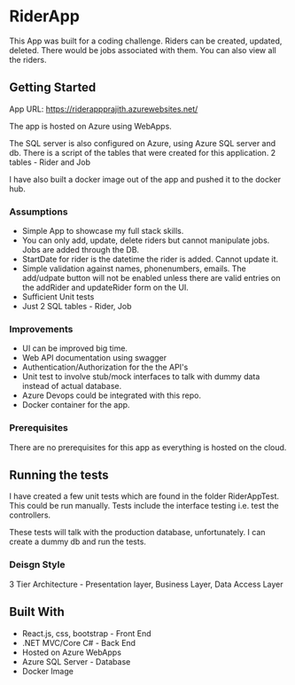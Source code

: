 # RiderApp

This App was built for a coding challenge. Riders can be created, updated, deleted. There would be jobs associated with them. You can also view all the riders. 

## Getting Started

App URL: https://riderappprajith.azurewebsites.net/

The app is hosted on Azure using WebApps.

The SQL server is also configured on Azure, using Azure SQL server and db. There is a script of the tables that were created for this application. 2 tables - Rider and Job

I have also built a docker image out of the app and pushed it to the docker hub.

### Assumptions

* Simple App to showcase my full stack skills.
* You can only add, update, delete riders but cannot manipulate jobs. Jobs are added through the DB.
* StartDate for rider is the datetime the rider is added. Cannot update it.
* Simple validation against names, phonenumbers, emails. The add/udpate button will not be enabled unless there are valid entries on the addRider and updateRider form on the UI.
* Sufficient Unit tests
* Just 2 SQL tables - Rider, Job

### Improvements

* UI can be improved big time.
* Web API documentation using swagger
* Authentication/Authorization for the the API's
* Unit test to involve stub/mock interfaces to talk with dummy data instead of actual database.
* Azure Devops could be integrated with this repo.
* Docker container for the app.

### Prerequisites

There are no prerequisites for this app as everything is hosted on the cloud. 


## Running the tests

I have created a few unit tests which are found in the folder RiderAppTest. This could be run manually. Tests include the interface testing i.e. test the controllers. 

These tests will talk with the production database, unfortunately. I can create a dummy db and run the tests.


### Deisgn Style

3 Tier Architecture - Presentation layer, Business Layer, Data Access Layer

## Built With

* React.js, css, bootstrap - Front End 
* .NET MVC/Core C# - Back End
* Hosted on Azure WebApps
* Azure SQL Server - Database
* Docker Image
